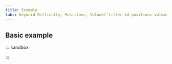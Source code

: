 ```yaml
---
title: Example
tabs: Keyword Difficulty, Positions, Volume('filter-kd-positions-volume'), Example('filter-kd-position-volume-code')
---
```


## Basic example

::: sandbox

<script lang="tsx">
import React, { useState } from 'react';
import { Flex } from '@semcore/ui/flex-box';
import Button from '@semcore/ui/button';
import { FilterTrigger } from '@semcore/ui/base-trigger';
import { Text } from '@semcore/ui/typography';
import Select from '@semcore/ui/select';
import Divider from '@semcore/ui/divider';
import NeighborLocation from '@semcore/ui/neighbor-location';
import InputNumber from '@semcore/ui/input-number';

const InputRange = ({ value: valueState, changeValue, ariaLabelledby, ...other }) => {
  const minRange = 0;
  const maxRange = 100;
  let revertValues = false;

  const handleChange = (key) => (value) => {
    if (revertValues) {
      revertValues = false;
    } else {
      valueState[key] = value;
      changeValue({ ...valueState });
    }
  };

  const handleBlur = () => {
    const { from, to } = valueState;
    if (from > to && to !== '') {
      revertValues = true;
      changeValue({
        from: Math.max(to, minRange),
        to: Math.min(from, maxRange),
      });
    }
  };
  const { from, to } = valueState;

  return (
    <Flex {...other}>
      <NeighborLocation>
        <InputNumber>
          <InputNumber.Value
            min={minRange}
            max={maxRange}
            aria-labelledby={ariaLabelledby}
            placeholder='From'
            value={from}
            onChange={handleChange('from')}
            onBlur={handleBlur}
          />
          <InputNumber.Controls />
        </InputNumber>
        <InputNumber>
          <InputNumber.Value
            min={minRange}
            max={maxRange}
            aria-labelledby={ariaLabelledby}
            placeholder='To'
            value={to}
            onChange={handleChange('to')}
            onBlur={handleBlur}
          />
          <InputNumber.Controls />
        </InputNumber>
      </NeighborLocation>
    </Flex>
  );
};

const setTriggerText = ({ from, to }) => {
  if (from && to) {
    return `${from} - ${to}`;
  }
  if (from === '' && to !== '') {
    return `0 - ${to}`;
  }
  if (from !== '') {
    return `${from}`;
  }
  return null;
};

const Demo = () => {
  const [filters, setFilters] = useState(false);
  const [visible, setVisible] = useState(false);
  const [value, setValue] = useState({ from: '', to: '' });
  const [displayValue, setDisplayValue] = useState('');
  const clearAll = () => {
    setFilters(false);
  };
  const applyFilters = () => {
    const { from, to } = value;
    setVisible(false);
    setFilters(from || to ? true : false);
    setDisplayValue(setTriggerText(value));
  };
  const handleKeyDown = (e) => {
    e.stopPropagation();
    if (e.key === 'Enter') {
      applyFilters();
    }
  };
  const handleSelect = (value) => {
    setVisible(false);
    setFilters(true);
    setDisplayValue(value);
  };

  return (
    <Select visible={visible} onVisibleChange={setVisible} onChange={handleSelect}>
      <Select.Trigger
        placeholder='KD %'
        active={visible}
        empty={!filters || displayValue === null}
        onClear={clearAll}
        tag={FilterTrigger}
      >
        {`KD ${displayValue} %`}
      </Select.Trigger>
      <Select.Popper
        w='224px'
        role='dialog'
        aria-label='Filters for page sorting'
        aria-modal='false'
      >
        <Select.List>
          {[
            ['80-100', 'Very hard'],
            ['60-79', 'Hard'],
            ['40-59', 'Possible'],
            ['0-39', 'Easy'],
          ].map((item) => (
            <Select.Option key={item[0]} value={item[0]}>{`${item[0]}% ${item[1]}`}</Select.Option>
          ))}
        </Select.List>
        <Divider my={1} />
        <Flex p='4px 8px 16px' direction='column'>
          <Text id='custom-range' size={200} bold>
            Custom range
          </Text>
          <InputRange
            ariaLabelledby='custom-range'
            value={value}
            changeValue={setValue}
            my={2}
            onKeyDown={handleKeyDown}
          />
          <Button use='primary' theme='info' w='100%' onClick={applyFilters}>
            Apply
          </Button>
        </Flex>
      </Select.Popper>
    </Select>
  );
};
</script>

:::
